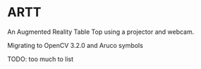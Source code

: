 # ARTT
 An Augmented Reality Table Top using a projector and webcam.

Migrating to OpenCV 3.2.0 and Aruco symbols

TODO: too much to list

